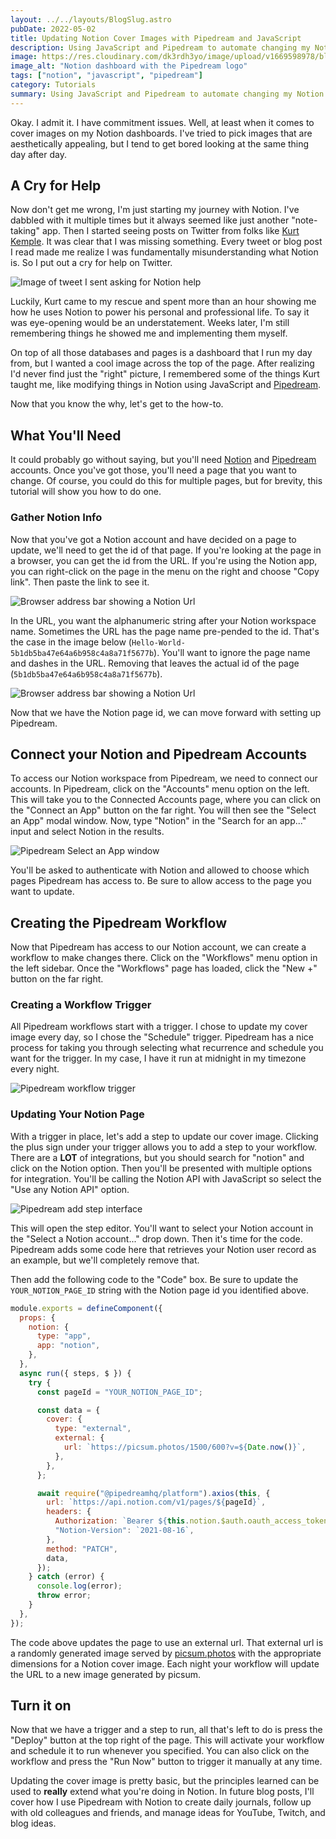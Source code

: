 ```yaml
---
layout: ../../layouts/BlogSlug.astro
pubDate: 2022-05-02
title: Updating Notion Cover Images with Pipedream and JavaScript
description: Using JavaScript and Pipedream to automate changing my Notion cover image each night.
image: https://res.cloudinary.com/dk3rdh3yo/image/upload/v1669598978/blog/how-to-update-notion-cover-image-with-javascript/notion-pipedream_wbm188.png
image_alt: "Notion dashboard with the Pipedream logo"
tags: ["notion", "javascript", "pipedream"]
category: Tutorials
summary: Using JavaScript and Pipedream to automate changing my Notion cover image each night.
---
```


Okay. I admit it. I have commitment issues. Well, at least when it comes to
cover images on my Notion dashboards. I've tried to pick images that are
aesthetically appealing, but I tend to get bored looking at the same thing day
after day.

## A Cry for Help

Now don't get me wrong, I'm just starting my journey with Notion. I've dabbled
with it multiple times but it always seemed like just another "note-taking" app.
Then I started seeing posts on Twitter from folks like
[Kurt Kemple](https://twitter.com/theworstdev). It was clear that I was missing
something. Every tweet or blog post I read made me realize I was fundamentally
misunderstanding what Notion is. So I put out a cry for help on Twitter.

![Image of tweet I sent asking for Notion help](https://res.cloudinary.com/dk3rdh3yo/image/upload/v1651280565/blog/how-to-update-notion-cover-image-with-javascript/image-of-initial-tweet-for-notion-help.png)

Luckily, Kurt came to my rescue and spent more than an hour showing me how he
uses Notion to power his personal and professional life. To say it was
eye-opening would be an understatement. Weeks later, I'm still remembering
things he showed me and implementing them myself.

On top of all those databases and pages is a dashboard that I run my day from,
but I wanted a cool image across the top of the page. After realizing I'd never
find just the "right" picture, I remembered some of the things Kurt taught me,
like modifying things in Notion using JavaScript and
[Pipedream](https://pipedream.com/).

Now that you know the why, let's get to the how-to.

## What You'll Need

It could probably go without saying, but you'll need
[Notion](https://www.notion.so/) and [Pipedream](https://pipedream.com/)
accounts. Once you've got those, you'll need a page that you want to change. Of
course, you could do this for multiple pages, but for brevity, this tutorial
will show you how to do one.

### Gather Notion Info

Now that you've got a Notion account and have decided on a page to update, we'll
need to get the id of that page. If you're looking at the page in a browser, you
can get the id from the URL. If you're using the Notion app, you can right-click
on the page in the menu on the right and choose "Copy link". Then paste the link
to see it.

![Browser address bar showing a Notion Url](https://res.cloudinary.com/dk3rdh3yo/image/upload/v1651285538/blog/how-to-update-notion-cover-image-with-javascript/notion-app-context-menu.png)

In the URL, you want the alphanumeric string after your Notion workspace name.
Sometimes the URL has the page name pre-pended to the id. That's the case in the
image below (`Hello-World-5b1db5ba47e64a6b958c4a8a71f5677b`). You'll want to
ignore the page name and dashes in the URL. Removing that leaves the actual id
of the page (`5b1db5ba47e64a6b958c4a8a71f5677b`).

![Browser address bar showing a Notion Url](https://res.cloudinary.com/dk3rdh3yo/image/upload/v1651285413/blog/how-to-update-notion-cover-image-with-javascript/notion-browser-address-bar.png)

Now that we have the Notion page id, we can move forward with setting up
Pipedream.

## Connect your Notion and Pipedream Accounts

To access our Notion workspace from Pipedream, we need to connect our accounts.
In Pipedream, click on the "Accounts" menu option on the left. This will take
you to the Connected Accounts page, where you can click on the "Connect an App"
button on the far right. You will then see the "Select an App" modal window. Now,
type "Notion" in the "Search for an app..." input and select Notion in the
results.

![Pipedream Select an App window](https://res.cloudinary.com/dk3rdh3yo/image/upload/v1651330319/blog/how-to-update-notion-cover-image-with-javascript/pipedream-connect-app.png)

You'll be asked to authenticate with Notion and allowed to choose which pages
Pipedream has access to. Be sure to allow access to the page you want to update.

## Creating the Pipedream Workflow

Now that Pipedream has access to our Notion account, we can create a workflow to
make changes there. Click on the "Workflows" menu option in the left sidebar.
Once the "Workflows" page has loaded, click the "New +" button on the far right.

### Creating a Workflow Trigger

All Pipedream workflows start with a trigger. I chose to update my cover image
every day, so I chose the "Schedule" trigger. Pipedream has a nice process for
taking you through selecting what recurrence and schedule you want for the
trigger. In my case, I have it run at midnight in my timezone every night.

![Pipedream workflow trigger](https://res.cloudinary.com/dk3rdh3yo/image/upload/v1651333416/blog/how-to-update-notion-cover-image-with-javascript/pipedream-new-trigger.png)

### Updating Your Notion Page

With a trigger in place, let's add a step to update our cover image. Clicking
the plus sign under your trigger allows you to add a step to your workflow.
There are a **LOT** of integrations, but you should search for "notion" and
click on the Notion option. Then you'll be presented with multiple options for
integration. You'll be calling the Notion API with JavaScript so select the "Use
any Notion API" option.

![Pipedream add step interface](https://res.cloudinary.com/dk3rdh3yo/image/upload/v1651344533/blog/how-to-update-notion-cover-image-with-javascript/pipedream-add-notion-step.png)

This will open the step editor. You'll want to select your Notion account in the
"Select a Notion account..." drop down. Then it's time for the code. Pipedream
adds some code here that retrieves your Notion user record as an example, but
we'll completely remove that.

Then add the following code to the "Code" box. Be sure to update the
`YOUR_NOTION_PAGE_ID` string with the Notion page id you identified above.

```js
module.exports = defineComponent({
  props: {
    notion: {
      type: "app",
      app: "notion",
    },
  },
  async run({ steps, $ }) {
    try {
      const pageId = "YOUR_NOTION_PAGE_ID";

      const data = {
        cover: {
          type: "external",
          external: {
            url: `https://picsum.photos/1500/600?v=${Date.now()}`,
          },
        },
      };

      await require("@pipedreamhq/platform").axios(this, {
        url: `https://api.notion.com/v1/pages/${pageId}`,
        headers: {
          Authorization: `Bearer ${this.notion.$auth.oauth_access_token}`,
          "Notion-Version": `2021-08-16`,
        },
        method: "PATCH",
        data,
      });
    } catch (error) {
      console.log(error);
      throw error;
    }
  },
});
```

The code above updates the page to use an external url. That external url is a
randomly generated image served by [picsum.photos](https://picsum.photos/) with
the appropriate dimensions for a Notion cover image. Each night your workflow
will update the URL to a new image generated by picsum.

## Turn it on

Now that we have a trigger and a step to run, all that's left to do is press the
"Deploy" button at the top right of the page. This will activate your workflow
and schedule it to run whenever you specified. You can also click on the workflow
and press the "Run Now" button to trigger it manually at any time.

Updating the cover image is pretty basic, but the principles learned can be
used to **really** extend what you're doing in Notion. In future blog posts,
I'll cover how I use Pipedream with Notion to create daily journals, follow up
with old colleagues and friends, and manage ideas for YouTube, Twitch, and blog
ideas.

